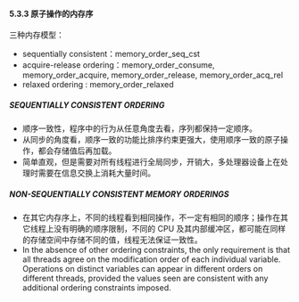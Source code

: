 #### 5.3.3 原子操作的内存序
三种内存模型：
* sequentially consistent：memory_order_seq_cst
* acquire-release ordering：memory_order_consume, memory_order_acquire, memory_order_release, memory_order_acq_rel
* relaxed ordering : memory_order_relaxed

##### SEQUENTIALLY CONSISTENT ORDERING
* 顺序一致性，程序中的行为从任意角度去看，序列都保持一定顺序。
* 从同步的角度看，顺序一致的功能比排序约束更强大，使用顺序一致的原子操作，都会存储值后再加载。
* 简单直观，但是需要对所有线程进行全局同步，开销大，多处理器设备上在处理时需要在信息交换上消耗大量时间。

##### NON-SEQUENTIALLY CONSISTENT MEMORY ORDERINGS
* 在其它内存序上，不同的线程看到相同操作，不一定有相同的顺序；操作在其它线程上没有明确的顺序限制，不同的 CPU 及其内部缓冲区，都可能在同样的存储空间中存储不同的值，线程无法保证一致性。
* In the absence of other ordering constraints, the only requirement is that all threads agree on the modification order of each individual variable. Operations on distinct variables can appear in different orders on different threads, provided the values seen are consistent with any additional ordering constraints imposed.